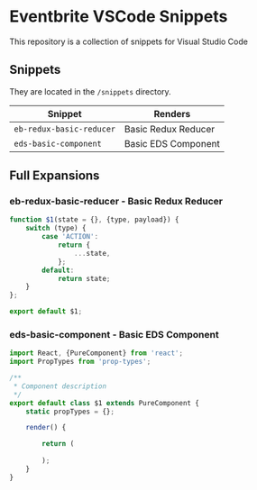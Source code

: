 # Eventbrite VSCode Snippets
This repository is a collection of snippets for Visual Studio Code

## Snippets
They are located in the `/snippets` directory.

| Snippet | Renders                               |
| ------- | ------------------------------------- |
| `eb-redux-basic-reducer`   | Basic Redux Reducer|
| `eds-basic-component`      | Basic EDS Component|

## Full Expansions

### eb-redux-basic-reducer - Basic Redux Reducer

```javascript
function $1(state = {}, {type, payload}) {
    switch (type) {
        case 'ACTION':
            return {
                ...state,
            };
        default:
            return state;
    }
};

export default $1;
```

### eds-basic-component - Basic EDS Component

```javascript
import React, {PureComponent} from 'react';
import PropTypes from 'prop-types';

/**
 * Component description
 */
export default class $1 extends PureComponent {
    static propTypes = {};

    render() {

        return (
            
        );
    }
}
```